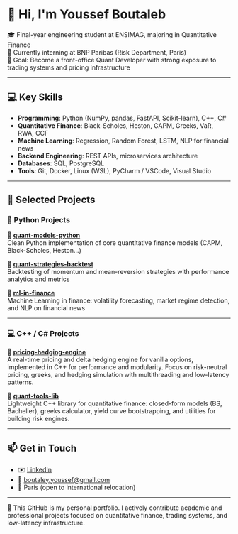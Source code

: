 # 👋 Hi, I'm Youssef Boutaleb

🎓 Final-year engineering student at ENSIMAG, majoring in Quantitative Finance  
💼 Currently interning at BNP Paribas (Risk Department, Paris)  
🎯 Goal: Become a front-office Quant Developer with strong exposure to trading systems and pricing infrastructure

---

## 💻 Key Skills

- **Programming**: Python (NumPy, pandas, FastAPI, Scikit-learn), C++, C#
- **Quantitative Finance**: Black-Scholes, Heston, CAPM, Greeks, VaR, RWA, CCF
- **Machine Learning**: Regression, Random Forest, LSTM, NLP for financial news
- **Backend Engineering**: REST APIs, microservices architecture
- **Databases**: SQL, PostgreSQL
- **Tools**: Git, Docker, Linux (WSL), PyCharm / VSCode, Visual Studio

---

## 📂 Selected Projects

### 🐍 Python Projects

🔹 [**quant-models-python**](https://github.com/<your-username>/quant-models-python)  
Clean Python implementation of core quantitative finance models (CAPM, Black-Scholes, Heston...)

🔹 [**quant-strategies-backtest**](https://github.com/<your-username>/quant-strategies-backtest)  
Backtesting of momentum and mean-reversion strategies with performance analytics and metrics

🔹 [**ml-in-finance**](https://github.com/<your-username>/ml-in-finance)  
Machine Learning in finance: volatility forecasting, market regime detection, and NLP on financial news

---

### 💻 C++ / C# Projects

🔹 [**pricing-hedging-engine**](https://github.com/<your-username>/pricing-hedging-engine-cpp)  
A real-time pricing and delta hedging engine for vanilla options, implemented in C++ for performance and modularity. Focus on risk-neutral pricing, greeks, and hedging simulation with multithreading and low-latency patterns.

🔹 [**quant-tools-lib**](https://github.com/<your-username>/quant-tools-lib)  
Lightweight C++ library for quantitative finance: closed-form models (BS, Bachelier), greeks calculator, yield curve bootstrapping, and utilities for building risk engines.

---

## 📫 Get in Touch

- ✉️ [LinkedIn](https://www.linkedin.com/in/boutaleb-youssef/)  
- 📧 boutaley.youssef@gmail.com  
- 📍 Paris (open to international relocation)

---

🚀 This GitHub is my personal portfolio. I actively contribute academic and professional projects focused on quantitative finance, trading systems, and low-latency infrastructure.
